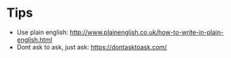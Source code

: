 # Tips
- Use plain english: http://www.plainenglish.co.uk/how-to-write-in-plain-english.html
- Dont ask to ask, just ask: https://dontasktoask.com/
